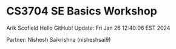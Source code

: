 # CS3704 SE Basics Workshop
Arik Scofield
Hello GitHub!
Update: Fri Jan 26 12:40:06 EST 2024

Partner: Nishesh Saikrishna (nisheshsai9)
